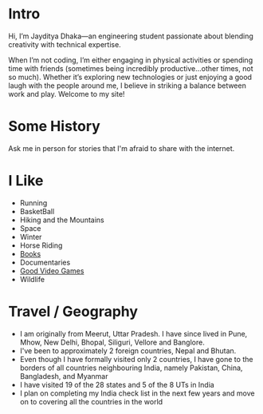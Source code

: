 # Intro

Hi, I’m Jayditya Dhaka—an engineering student passionate about blending creativity with technical expertise.

When I’m not coding, I’m either engaging in physical activities or spending time with friends (sometimes being incredibly productive...other times, not so much). Whether it’s exploring new technologies or just enjoying a good laugh with the people around me, I believe in striking a balance between work and play. Welcome to my site!

# Some History

Ask me in person for stories that I'm afraid to share with the internet.

# I Like

- Running
- BasketBall
- Hiking and the Mountains
- Space
- Winter
- Horse Riding
- [Books](/)        
- Documentaries
- [Good Video Games](/)
- Wildlife

# Travel / Geography

- I am originally from Meerut, Uttar Pradesh. I have since lived in Pune, Mhow, New Delhi, Bhopal, Siliguri, Vellore and Banglore.
- I've been to approximately 2 foreign countries, Nepal and Bhutan.
- Even though I have formally visited only 2 countries, I have gone to the borders of all countries neighbouring India, namely Pakistan, China, Bangladesh, and Myanmar
- I have visited 19 of the 28 states and 5 of the 8 UTs in India
- I plan on completing my India check list in the next few years and move on to covering all the countries in the world
